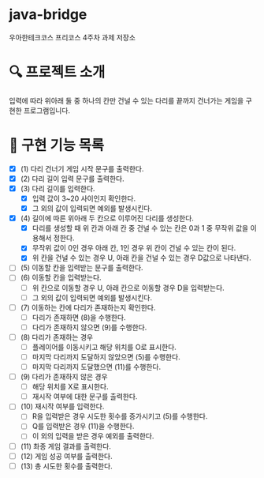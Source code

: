 # java-bridge

우아한테크코스 프리코스 4주차 과제 저장소

# 🔍 프로젝트 소개

입력에 따라 위아래 둘 중 하나의 칸만 건널 수 있는 다리를 끝까지 건너가는 게임을 구현한 프로그램입니다.

# 📝 구현 기능 목록

- [x] (1) 다리 건너기 게임 시작 문구를 출력한다.
- [x] (2) 다리 길이 입력 문구를 출력한다.
- [x] (3) 다리 길이를 입력한다.
  - [x] 입력 값이 3~20 사이인지 확인한다.
  - [x] 그 외의 값이 입력되면 예외를 발생시킨다.
- [x] (4) 길이에 따른 위아래 두 칸으로 이루어진 다리를 생성한다.
  - [x] 다리를 생성할 때 위 칸과 아래 칸 중 건널 수 있는 칸은 0과 1 중 무작위 값을 이용해서 정한다.
  - [x] 무작위 값이 0인 경우 아래 칸, 1인 경우 위 칸이 건널 수 있는 칸이 된다.
  - [x] 위 칸을 건널 수 있는 경우 U, 아래 칸을 건널 수 있는 경우 D값으로 나타낸다.
- [ ] (5) 이동할 칸을 입력받는 문구를 출력한다.
- [ ] (6) 이동할 칸을 입력받는다.
  - [ ] 위 칸으로 이동할 경우 U, 아래 칸으로 이동할 경우 D을 입력받는다.
  - [ ] 그 외의 값이 입력되면 예외를 발생시킨다.
- [ ] (7) 이동하는 칸에 다리가 존재하는지 확인한다.
  - [ ] 다리가 존재하면 (8)을 수행한다.
  - [ ] 다리가 존재하지 않으면 (9)를 수행한다.
- [ ] (8) 다리가 존재하는 경우
  - [ ] 플레이어를 이동시키고 해당 위치를 O로 표시한다.
  - [ ] 마지막 다리까지 도달하지 않았으면 (5)를 수행한다.
  - [ ] 마지막 다리까지 도달했으면 (11)를 수행한다.
- [ ] (9) 다리가 존재하지 않은 경우
  - [ ] 해당 위치를 X로 표시한다. 
  - [ ] 재시작 여부에 대한 문구를 출력한다.
- [ ] (10) 재시작 여부를 입력한다.
  - [ ] R을 입력받은 경우 시도한 횟수를 증가시키고 (5)를 수행한다.
  - [ ] Q를 입력받은 경우 (11)을 수행한다.
  - [ ] 이 외의 입력을 받은 경우 예외를 출력한다.
- [ ] (11) 촤종 게임 결과를 출력한다.
- [ ] (12) 게임 성공 여부를 출력한다.
- [ ] (13) 총 시도한 횟수를 출력한다.
